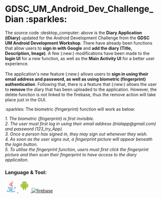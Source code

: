 <h1>GDSC_UM_Android_Dev_Challenge_Dian :sparkles:</h1>

<p>The source code :desktop_computer: above is the <b>Diary Application (iDiary)</b> updated for the Android Development Challenge from the <b>GDSC UM Android Development Workshop</b>. There have already been functions that allow users to <b>sign in with Google</b> and <b>add the diary (Title, Description, Image)</b>. A few (:new:) modifications have been made to the <b>login UI</b> for a new function, as well as the <b>Main Activity UI</b> for a better user experience.
 <br><br> The application's new feature (:new:) allows users to <b>sign in using their email address and password, as well as using biometric (fingerprint) authentication</b>. Following that, there is a feature that (:new:) allows the user to<b> remove </b>the diary that has been uploaded to the application. However, the delete function is not linked to the firebase, thus the remove action will take place just in the GUI. </p>

<p> :sparkles: The biometric (fingerprint) function will work as below:</p>
 <p><i>  1.   The biometric (fingerprint) is first invisible.<br> 2.   The user must first log in using their email address (trialapp@gmail.com) and password (123_try_App).<br> 3.   Once a person has signed in, they may sign out whenever they wish.<br> 4.   As soon as the user signs out, a fingerprint picture will appear beneath the login button.<br> 5.   To utilise the fingerprint function, users must first click the fingerprint picture and then scan their fingerprint to have access to the diary applicaiton.</i></p>
 
 <h3 align="left"></i>Language & Tool:</h3>
<p align="left"> <a href="https://www.java.com" target="_blank" rel="noreferrer"> <img src="https://raw.githubusercontent.com/devicons/devicon/master/icons/java/java-original.svg" alt="java" width="40" height="40"/> </a>
   <a href="https://developer.android.com" target="_blank" rel="noreferrer"> <img src="https://raw.githubusercontent.com/devicons/devicon/master/icons/android/android-original-wordmark.svg" alt="android" width="40" height="40"/> </a> <a href="https://firebase.google.com/" target="_blank" rel="noreferrer"> <img src="https://www.vectorlogo.zone/logos/firebase/firebase-icon.svg" alt="firebase" width="40" height="40"/> </a>
